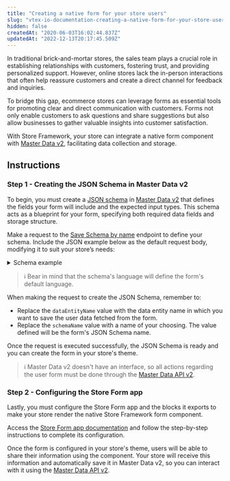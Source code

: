 ```yaml
---
title: "Creating a native form for your store users"
slug: "vtex-io-documentation-creating-a-native-form-for-your-store-users"
hidden: false
createdAt: "2020-06-03T16:02:44.837Z"
updatedAt: "2022-12-13T20:17:45.509Z"
---
```

In traditional brick-and-mortar stores, the sales team plays a crucial role in establishing relationships with customers, fostering trust, and providing personalized support. However, online stores lack the in-person interactions that often help reassure customers and create a direct channel for feedback and inquiries.

To bridge this gap, ecommerce stores can leverage forms as essential tools for promoting clear and direct communication with customers. Forms not only enable customers to ask questions and share suggestions but also allow businesses to gather valuable insights into customer satisfaction.

With Store Framework, your store can integrate a native form component with [Master Data v2](https://help.vtex.com/en/tutorial/master-data--4otjBnR27u4WUIciQsmkAw), facilitating data collection and storage.
  
## Instructions

### Step 1 - Creating the JSON Schema in Master Data v2

To begin, you must create a [JSON schema](https://json-schema.org/understanding-json-schema) in [Master Data v2](https://help.vtex.com/tutorial/master-data--4otjBnR27u4WUIciQsmkAw#v2-schemas) that defines the fields your form will include and the expected input types. This schema acts as a blueprint for your form, specifying both required data fields and storage structure.

Make a request to the [Save Schema by name](https://developers.vtex.com/docs/api-reference/master-data-api-v2#put-/api/dataentities/-dataEntityName-/schemas/-schemaName-) endpoint to define your schema. Include the JSON example below as the default request body, modifying it to suit your store’s needs:

<details>
  <summary>Schema example</summary>
  ```json
  {
    "title": "Person",
    "type": "object",
    "properties": {
      "firstName": {
        "type": "string",
        "title": "First Name",
        "description": "The person's first name."
      },
      "lastName": {
        "type": "string",
        "title": "Last Name",
        "description": "The person's last name."
      },
      "age": {
        "description": "Age in years which must be equal to or greater than zero.",
        "title": "Age",
        "type": "integer",
        "minimum": 0,
        "maximum": 120
      },
      "height": {
        "type": "number",
        "minimum": 0.3,
        "maximum": 2.9,
        "title": "Your height in meters",
        "multipleOf": 0.01
      },
      "emailAddress": {
        "type": "string",
        "format": "email",
        "title": "Email address"
      },
      "address": {
        "title": "Address",
        "type": "object",
        "properties": {
          "streetType": {
            "type": "string",
            "title": "Street Type",
            "enum": [
              "street",
              "road",
              "avenue",
              "boulevard"
            ]
          },
          "streetAddress": {
            "type": "string",
            "title": "Address"
          },
          "streetNumber": {
            "type": "integer",
            "title": "Street Number"
          }
        },
        "required": [
          "streetType", "streetAddress", "streetNumber"
        ]
      },
      "agreement": {
        "type": "boolean",
        "title": "Do you agree with the terms?"
      }
    },
    "required": [
      "firstName",
      "lastName",
      "agreement"
    ],
    "v-security": {
      "publicJsonSchema": true,
      "allowGetAll": false,
      "publicRead": [ "fieldExample" ],
      "publicWrite": [ "fieldExample" ],
      "publicFilter": [ "fieldExample" ]
    }
  }
  ```
</details>

> ℹ️ Bear in mind that the schema's language will define the form's default language.

When making the request to create the JSON Schema, remember to:

- Replace the `dataEntityName` value with the data entity name in which you want to save the user data fetched from the form.
- Replace the `schemaName` value with a name of your choosing. The value defined will be the form's JSON Schema name.

Once the request is executed successfully, the JSON Schema is ready and you can create the form in your store's theme.

> ℹ️ Master Data v2 doesn't have an interface, so all actions regarding the user form must be done through the [Master Data API v2](https://developers.vtex.com/docs/api-reference/master-data-api-v2#overview).

### Step 2 - Configuring the Store Form app

Lastly, you must configure the Store Form app and the blocks it exports to make your store render the native Store Framework form component.

Access the [Store Form app documentation](https://developers.vtex.com/docs/apps/vtex.store-form) and follow the step-by-step instructions to complete its configuration.

Once the form is configured in your store's theme, users will be able to share their information using the component. Your store will receive this information and automatically save it in Master Data v2, so you can interact with it using the [Master Data API v2](https://developers.vtex.com/docs/api-reference/master-data-api-v2#overview).
